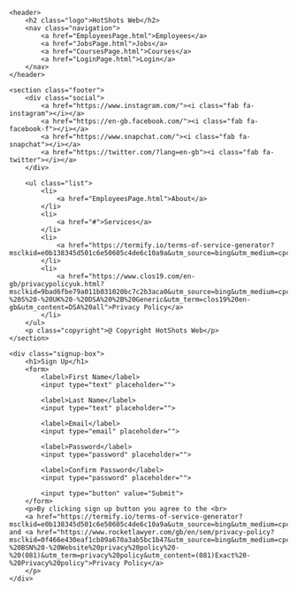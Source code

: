 ﻿<!DOCTYPE html>

<html lang="en" xmlns="http://www.w3.org/1999/xhtml">
<head>
    <meta charset="utf-8" />
    <title></title>
    <link rel="stylesheet" type="text/css" href="style.css">
    <link rel="stylesheet" href="https://cdnjs.cloudflare.com/ajax/libs/font-awesome/6.4.0/css/all.min.css" integrity="sha512-iecdLmaskl7CVkqkXNQ/ZH/XLlvWZOJyj7Yy7tcenmpD1ypASozpmT/E0iPtmFIB46ZmdtAc9eNBvH0H/ZpiBw==" crossorigin="anonymous" referrerpolicy="no-referrer" />
    <script src="script.js" defer></script>
    <link rel="icon" type="image/x-icon" href="flame.PNG">
</head>

<body>

    <header>
        <h2 class="logo">HotShots Web</h2>
        <nav class="navigation">
            <a href="EmployeesPage.html">Employees</a>
            <a href="JobsPage.html">Jobs</a>
            <a href="CoursesPage.html">Courses</a>
            <a href="LoginPage.html">Login</a>
        </nav>
    </header>

    <section class="footer">
        <div class="social">
            <a href="https://www.instagram.com/"><i class="fab fa-instagram"></i></a>
            <a href="https://en-gb.facebook.com/"><i class="fab fa-facebook-f"></i></a>
            <a href="https://www.snapchat.com/"><i class="fab fa-snapchat"></i></a>
            <a href="https://twitter.com/?lang=en-gb"><i class="fab fa-twitter"></i></a>
        </div>

        <ul class="list">
            <li>
                <a href="EmployeesPage.html">About</a>
            </li>
            <li>
                <a href="#">Services</a>
            </li>
            <li>
                <a href="https://termify.io/terms-of-service-generator?msclkid=e0b138345d501c6e50605c4de6c10a9a&utm_source=bing&utm_medium=cpc&utm_campaign=Termify&utm_term=terms%20of%20service%20agreement&utm_content=Terms%20of%20Service">Terms</a>
            </li>
            <li>
                <a href="https://www.clos19.com/en-gb/privacypolicyuk.html?msclkid=9bad6fbe79a011b031020bc7c2b3aca0&utm_source=bing&utm_medium=cpc&utm_campaign=%C2%B0C%20-%20S%20-%20UK%20-%20DSA%20%2B%20Generic&utm_term=clos19%20en-gb&utm_content=DSA%20all">Privacy Policy</a>
            </li>
        </ul>
        <p class="copyright">@ Copyright HotShots Web</p>
    </section>

    <div class="signup-box">
        <h1>Sign Up</h1>
        <form>
            <label>First Name</label>
            <input type="text" placeholder="">

            <label>Last Name</label>
            <input type="text" placeholder="">

            <label>Email</label>
            <input type="email" placeholder="">

            <label>Password</label>
            <input type="password" placeholder="">

            <label>Confirm Password</label>
            <input type="password" placeholder="">

            <input type="button" value="Submit">
        </form>
        <p>By clicking sign up button you agree to the <br> 
        <a href="https://termify.io/terms-of-service-generator?msclkid=e0b138345d501c6e50605c4de6c10a9a&utm_source=bing&utm_medium=cpc&utm_campaign=Termify&utm_term=terms%20of%20service%20agreement&utm_content=Terms%20of%20Service">Terms</a> and <a href="https://www.rocketlawyer.com/gb/en/sem/privacy-policy?msclkid=0f466e430eaf1cb89a670a3ab5bc1b47&utm_source=bing&utm_medium=cpc&utm_campaign=BI!-%20BSN%20-%20Website%20privacy%20policy%20-%20(081)&utm_term=privacy%20policy&utm_content=(081)Exact%20-%20Privacy%20policy">Privacy Policy</a>
        </p>
    </div>

</body>

</html>
